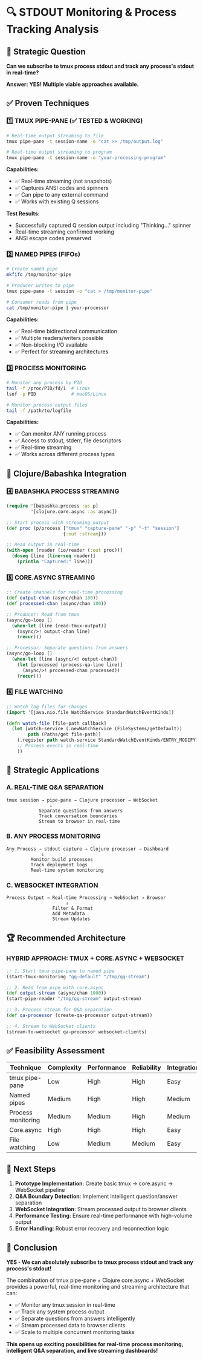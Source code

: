 # 🔍 STDOUT Monitoring & Process Tracking Analysis

## 🎯 Strategic Question
**Can we subscribe to tmux process stdout and track any process's stdout in real-time?**

**Answer: YES! Multiple viable approaches available.**

## ✅ Proven Techniques

### 1️⃣ TMUX PIPE-PANE (✅ TESTED & WORKING)
```bash
# Real-time output streaming to file
tmux pipe-pane -t session-name -o "cat >> /tmp/output.log"

# Real-time output streaming to program
tmux pipe-pane -t session-name -o "your-processing-program"
```

**Capabilities:**
- ✅ Real-time streaming (not snapshots)
- ✅ Captures ANSI codes and spinners
- ✅ Can pipe to any external command
- ✅ Works with existing Q sessions

**Test Results:**
- Successfully captured Q session output including "Thinking..." spinner
- Real-time streaming confirmed working
- ANSI escape codes preserved

### 2️⃣ NAMED PIPES (FIFOs)
```bash
# Create named pipe
mkfifo /tmp/monitor-pipe

# Producer writes to pipe
tmux pipe-pane -t session -o "cat > /tmp/monitor-pipe"

# Consumer reads from pipe
cat /tmp/monitor-pipe | your-processor
```

**Capabilities:**
- ✅ Real-time bidirectional communication
- ✅ Multiple readers/writers possible
- ✅ Non-blocking I/O available
- ✅ Perfect for streaming architectures

### 3️⃣ PROCESS MONITORING
```bash
# Monitor any process by PID
tail -f /proc/PID/fd/1  # Linux
lsof -p PID             # macOS/Linux

# Monitor process output files
tail -f /path/to/logfile
```

**Capabilities:**
- ✅ Can monitor ANY running process
- ✅ Access to stdout, stderr, file descriptors
- ✅ Real-time streaming
- ✅ Works across different process types

## 🚀 Clojure/Babashka Integration

### 4️⃣ BABASHKA PROCESS STREAMING
```clojure
(require '[babashka.process :as p]
         '[clojure.core.async :as async])

;; Start process with streaming output
(def proc (p/process ["tmux" "capture-pane" "-p" "-t" "session"] 
                     {:out :stream}))

;; Read output in real-time
(with-open [reader (io/reader (:out proc))]
  (doseq [line (line-seq reader)]
    (println "Captured:" line)))
```

### 5️⃣ CORE.ASYNC STREAMING
```clojure
;; Create channels for real-time processing
(def output-chan (async/chan 100))
(def processed-chan (async/chan 100))

;; Producer: Read from tmux
(async/go-loop []
  (when-let [line (read-tmux-output)]
    (async/>! output-chan line)
    (recur)))

;; Processor: Separate questions from answers
(async/go-loop []
  (when-let [line (async/<! output-chan)]
    (let [processed (process-qa-line line)]
      (async/>! processed-chan processed))
    (recur)))
```

### 6️⃣ FILE WATCHING
```clojure
;; Watch log files for changes
(import '[java.nio.file WatchService StandardWatchEventKinds])

(defn watch-file [file-path callback]
  (let [watch-service (.newWatchService (FileSystems/getDefault))
        path (Paths/get file-path)]
    (.register path watch-service StandardWatchEventKinds/ENTRY_MODIFY)
    ;; Process events in real-time
    ))
```

## 🎯 Strategic Applications

### A. REAL-TIME Q&A SEPARATION
```
tmux session → pipe-pane → Clojure processor → WebSocket
                ↓
            Separate questions from answers
            Track conversation boundaries
            Stream to browser in real-time
```

### B. ANY PROCESS MONITORING
```
Any Process → stdout capture → Clojure processor → Dashboard
             ↓
         Monitor build processes
         Track deployment logs  
         Real-time system monitoring
```

### C. WEBSOCKET INTEGRATION
```
Process Output → Real-time Processing → WebSocket → Browser
                      ↓
                 Filter & Format
                 Add Metadata
                 Stream Updates
```

## 🏆 Recommended Architecture

### HYBRID APPROACH: TMUX + CORE.ASYNC + WEBSOCKET
```clojure
;; 1. Start tmux pipe-pane to named pipe
(start-tmux-monitoring "qq-default" "/tmp/qq-stream")

;; 2. Read from pipe with core.async
(def output-stream (async/chan 1000))
(start-pipe-reader "/tmp/qq-stream" output-stream)

;; 3. Process stream for Q&A separation
(def qa-processor (create-qa-processor output-stream))

;; 4. Stream to WebSocket clients
(stream-to-websocket qa-processor websocket-clients)
```

## ✅ Feasibility Assessment

| Technique | Complexity | Performance | Reliability | Integration |
|-----------|------------|-------------|-------------|-------------|
| tmux pipe-pane | Low | High | High | Easy |
| Named pipes | Medium | High | High | Medium |
| Process monitoring | Medium | Medium | High | Medium |
| Core.async | High | High | High | Easy |
| File watching | Low | Medium | Medium | Easy |

## 🎯 Next Steps

1. **Prototype Implementation**: Create basic tmux → core.async → WebSocket pipeline
2. **Q&A Boundary Detection**: Implement intelligent question/answer separation
3. **WebSocket Integration**: Stream processed output to browser clients
4. **Performance Testing**: Ensure real-time performance with high-volume output
5. **Error Handling**: Robust error recovery and reconnection logic

## 🚀 Conclusion

**YES - We can absolutely subscribe to tmux process stdout and track any process's stdout!**

The combination of tmux pipe-pane + Clojure core.async + WebSocket provides a powerful, real-time monitoring and streaming architecture that can:

- ✅ Monitor any tmux session in real-time
- ✅ Track any system process output
- ✅ Separate questions from answers intelligently
- ✅ Stream processed data to browser clients
- ✅ Scale to multiple concurrent monitoring tasks

**This opens up exciting possibilities for real-time process monitoring, intelligent Q&A separation, and live streaming dashboards!**
